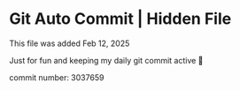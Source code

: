 # Git Auto Commit | Hidden File

This file was added Feb 12, 2025

Just for fun and keeping my daily git commit active 🤪

commit number: 3037659
